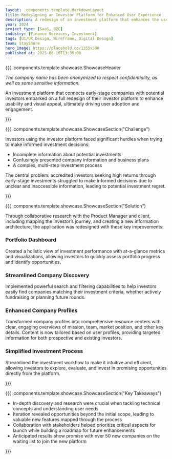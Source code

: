```yaml
---
layout: .components.template.MarkdownLayout
title: Redesigning an Investor Platform for Enhanced User Experience
description: A redesign of an investment platform that enhances the user experience
year: 2024
project_type: [SaaS, B2C]
industry: [Finance Services, Investment]
tags: [UI/UX Design, Wireframe, Digital Design]
team: StayShure
hero_image: https://placehold.co/1355x500
published_at: 2025-08-10T13:36:00
---
```


{{{ .components.template.showcase.ShowcaseHeader

*The company name has been anonymized to respect confidentiality, as well as some sensitive information.*

An investment platform that connects early-stage companies with potential investors embarked on a full redesign of their investor platform to enhance usability and visual appeal, ultimately driving user adoption and engagement.

}}}

{{{ .components.template.showcase.ShowcaseSection("Challenge")

Investors using the investor platform faced significant hurdles when trying to make informed investment decisions:

- Incomplete information about potential investments
- Confusingly presented company information and business plans
- A complex, multi-step investment process

The central problem: accredited investors seeking high returns through early-stage investments struggled to make informed decisions due to unclear and inaccessible information, leading to potential investment regret.

}}}

{{{ .components.template.showcase.ShowcaseSection("Solution")

Through collaborative research with the Product Manager and client, including mapping the investor’s journey, and creating a new information architecture, the application was redesigned with these key improvements:

### Portfolio Dashboard

Created a holistic view of investment performance with at-a-glance metrics and visualizations, allowing investors to quickly assess portfolio progress and identify opportunities.

### Streamlined Company Discovery

Implemented powerful search and filtering capabilities to help investors easily find companies matching their investment criteria, whether actively fundraising or planning future rounds.

### Enhanced Company Profiles

Transformed company profiles into comprehensive resource centers with clear, engaging overviews of mission, team, market position, and other key details. Content is now tailored based on user profiles, providing targeted information for both prospective and existing investors.

### Simplified Investment Process

Streamlined the investment workflow to make it intuitive and efficient, allowing investors to explore, evaluate, and invest in promising opportunities directly from the platform.

}}}

{{{ .components.template.showcase.ShowcaseSection("Key Takeaways")

- In-depth discovery and research were crucial when tackling technical concepts and understanding user needs
- Iteration revealed opportunities beyond the initial scope, leading to valuable new features mapped through the process
- Collaboration with stakeholders helped prioritize critical aspects for launch while building a roadmap for future enhancements
- Anticipated results show promise with over 50 new companies on the waiting list to join the new  platform

}}}
